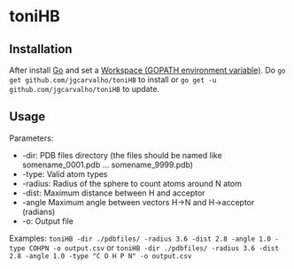 # toniHB

## Installation

After install [Go](https://golang.org/) and set a [Workspace (GOPATH environment variable)](https://golang.org/doc/code.html#Workspaces). Do `go get github.com/jgcarvalho/toniHB` to install or `go get -u github.com/jgcarvalho/toniHB` to update.

## Usage

Parameters:
- -dir: PDB files directory (the files should be named like somename_0001.pdb ... somename_9999.pdb)
- -type: Valid atom types
- -radius: Radius of the sphere to count atoms around N atom
- -dist: Maximum distance between H and acceptor
- -angle Maximum angle between vectors H->N and H->acceptor (radians)
- -o: Output file

Examples:
`toniHB -dir ./pdbfiles/ -radius 3.6 -dist 2.8 -angle 1.0 -type COHPN -o output.csv`
or
`toniHB -dir ./pdbfiles/ -radius 3.6 -dist 2.8 -angle 1.0 -type "C O H P N" -o output.csv`
